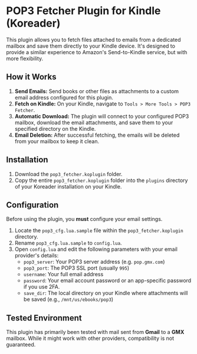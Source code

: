 # POP3 Fetcher Plugin for Kindle (Koreader)

This plugin allows you to fetch files attached to emails from a dedicated mailbox and save them directly to your Kindle device. It's designed to provide a similar experience to Amazon's Send-to-Kindle service, but with more flexibility.

## How it Works

1.  **Send Emails:** Send books or other files as attachments to a custom email address configured for this plugin.
2.  **Fetch on Kindle:** On your Kindle, navigate to `Tools > More Tools > POP3 Fetcher`.
3.  **Automatic Download:** The plugin will connect to your configured POP3 mailbox, download the email attachments, and save them to your specified directory on the Kindle.
4.  **Email Deletion:** After successful fetching, the emails will be deleted from your mailbox to keep it clean.

## Installation

1.  Download the `pop3_fetcher.koplugin` folder.
2.  Copy the entire `pop3_fetcher.koplugin` folder into the `plugins` directory of your Koreader installation on your Kindle.

## Configuration

Before using the plugin, you **must** configure your email settings.

1.  Locate the `pop3_cfg.lua.sample` file within the `pop3_fetcher.koplugin` directory.
2.  Rename `pop3_cfg.lua.sample` to `config.lua`.
3.  Open `config.lua` and edit the following parameters with your email provider's details:
    *   `pop3_server`: Your POP3 server address (e.g. `pop.gmx.com`)
    *   `pop3_port`: The POP3 SSL port (usually `995`)
    *   `username`: Your full email address
    *   `password`: Your email account password or an app-specific password if you use 2FA.
    *   `save_dir`: The local directory on your Kindle where attachments will be saved (e.g., `/mnt/us/ebooks/pop3`)

## Tested Environment

This plugin has primarily been tested with mail sent from **Gmail** to a **GMX** mailbox. While it might work with other providers, compatibility is not guaranteed.